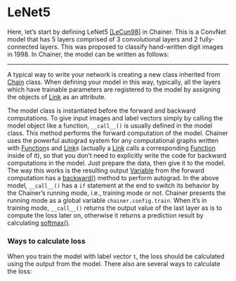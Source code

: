 # LeNet5

Here, let’s start by defining LeNet5 [[LeCun98]](#LeCun98) in Chainer. This is a ConvNet model that has 5 layers comprised of 3 convolutional layers and 2 fully-connected layers. This was proposed to classify hand-written digit images in 1998. In Chainer, the model can be written as follows:

---

A typical way to write your network is creating a new class inherited from [Chain](https://docs.chainer.org/en/latest/reference/core/generated/chainer.Chain.html#chainer.Chain) class. When defining your model in this way, typically, all the layers which have trainable parameters are registered to the model by assigning the objects of [Link](https://docs.chainer.org/en/latest/reference/core/generated/chainer.Link.html#chainer.Link) as an attribute.

The model class is instantiated before the forward and backward computations. To give input images and label vectors simply by calling the model object like a function, `__call__()` is usually defined in the model class. This method performs the forward computation of the model. Chainer uses the powerful autograd system for any computational graphs written with [Function](https://docs.chainer.org/en/latest/reference/core/generated/chainer.Function.html#chainer.Function)s and [Link](https://docs.chainer.org/en/latest/reference/core/generated/chainer.Link.html#chainer.Link)s (actually a [Link](https://docs.chainer.org/en/latest/reference/core/generated/chainer.Link.html#chainer.Link) calls a corresponding [Function](https://docs.chainer.org/en/latest/reference/core/generated/chainer.Function.html#chainer.Function) inside of it), so that you don’t need to explicitly write the code for backward computations in the model. Just prepare the data, then give it to the model. The way this works is the resulting output [Variable](https://docs.chainer.org/en/latest/reference/core/generated/chainer.Variable.html#chainer.Variable) from the forward computation has a [backward()](https://docs.chainer.org/en/latest/reference/core/generated/chainer.Variable.html#chainer.Variable.backward) method to perform autograd. In the above model, `__call__()` has a `if` statement at the end to switch its behavior by the Chainer’s running mode, i.e., training mode or not. Chainer presents the running mode as a global variable `chainer.config.train`. When it’s in training mode, `__call__()` returns the output value of the last layer as is to compute the loss later on, otherwise it returns a prediction result by calculating [softmax()](https://docs.chainer.org/en/latest/reference/generated/chainer.functions.softmax.html#chainer.functions.softmax).

### Ways to calculate loss

When you train the model with label vector `t`, the loss should be calculated using the output from the model. There also are several ways to calculate the loss:
